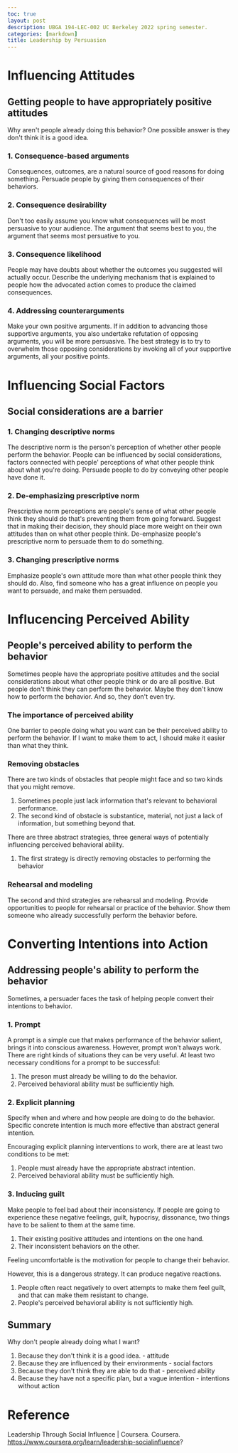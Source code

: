 ```yaml
---
toc: true
layout: post
description: UBGA 194-LEC-002 UC Berkeley 2022 spring semester.
categories: [markdown]
title: Leadership by Persuasion
---
```

# Influencing Attitudes

## Getting people to have appropriately positive attitudes

Why aren't people already doing this behavior? One possible answer is they don't think it is a good idea.

### 1. Consequence-based arguments

Consequences, outcomes, are a natural source of good reasons for doing something. Persuade people by giving them consequences of their behaviors.

### 2. Consequence desirability

Don't too easily assume you know what consequences will be most persuasive to your audience. The argument that seems best to you, the argument that seems most persuative to you.

### 3. Consequence likelihood

People may have doubts about whether the outcomes you suggested will actually occur. Describe the underlying mechanism that is explained to people how the advocated action comes to produce the claimed consequences.

### 4. Addressing counterarguments

Make your own positive arguments. If in addition to advancing those supportive arguments, you also undertake refutation of opposing arguments, you will be more persuasive. The best strategy is to try to overwhelm those opposing considerations by invoking all of your supportive arguments, all your positive points.

# Influencing Social Factors

## Social considerations are a barrier

### 1. Changing descriptive norms

The descriptive norm is the person's perception of whether other people perform the behavior. People can be influenced by social considerations, factors connected with people' perceptions of what other people think about what you're doing. Persuade people to do by conveying other people have done it.

### 2. De-emphasizing prescriptive norm

Prescriptive norm perceptions are people's sense of what other people think they should do that's preventing them from going forward. Suggest that in making their decision, they should place more weight on their own attitudes than on what other people think. De-emphasize people's prescriptive norm to persuade them to do something.

### 3. Changing prescriptive norms

Emphasize people's own attitude more than what other people think they should do. Also, find someone who has a great influence on people you want to persuade, and make them persuaded.

# Influcencing Perceived Ability

## People's perceived ability to perform the behavior

Sometimes people have the appropriate positive attitudes and the social considerations about what other people think or do are all positive. But people don't think they can perform the behavior. Maybe they don't know how to perform the behavior. And so, they don't even try.

### The importance of perceived ability

One barrier to people doing what you want can be their perceived ability to perform the behavior. If I want to make them to act, I should make it easier than what they think.

### Removing obstacles

There are two kinds of obstacles that people might face and so two kinds that you might remove.
1. Sometimes people just lack information that's relevant to behavioral performance.
2. The second kind of obstacle is substantice, material, not just a lack of information, but something beyond that.

There are three abstract strategies, three general ways of potentially influencing perceived behavioral ability.

1. The first strategy is directly removing obstacles to performing the behavior

### Rehearsal and modeling

The second and third strategies are rehearsal and modeling. Provide opportunities to people for rehearsal or practice of the behavior. Show them someone who already successfully perform the behavior before.

# Converting Intentions into Action

## Addressing people's ability to perform the behavior

Sometimes, a persuader faces the task of helping people convert their intentions to behavior.

### 1. Prompt

A prompt is a simple cue that makes performance of the behavior salient, brings it into conscious awareness. However, prompt won't always work. There are right kinds of situations they can be very useful. At least two necessary conditions for a prompt to be successful:
1. The preson must already be willing to do the behavior.
2. Perceived behavioral ability must be sufficiently high.

### 2. Explicit planning

Specify when and where and how people are doing to do the behavior. Specific concrete intention is much more effective than abstract general intention.

Encouraging explicit planning interventions to work, there are at least two conditions to be met:
1. People must already have the appropriate abstract intention.
2. Perceived behavioral ability must be sufficiently high.

### 3. Inducing guilt

Make people to feel bad about their inconsistency. If people are going to experience these negative feelings, guilt, hypocrisy, dissonance, two things have to be salient to them at the same time.
1. Their existing positive attitudes and intentions on the one hand.
2. Their inconsistent behaviors on the other.

Feeling uncomfortable is the motivation for people to change their behavior.

However, this is a dangerous strategy. It can produce negative reactions.
1. People often react negatively to overt attempts to make them feel guilt, and that can make them resistant to change.
2. People's perceived behavioral ability is not sufficiently high.

## Summary

Why don't people already doing what I want?
1. Because they don't think it is a good idea. - attitude
2. Because they are influenced by their environments - social factors
3. Because they don't think they are able to do that - perceived ability
4. Because they have not a specific plan, but a vague intention - intentions without action

# Reference
Leadership Through Social Influence | Coursera. Coursera. https://www.coursera.org/learn/leadership-socialinfluence?
